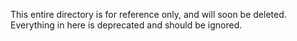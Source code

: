 This entire directory is for reference only, and will soon be deleted.  Everything in here is deprecated and should be ignored.
